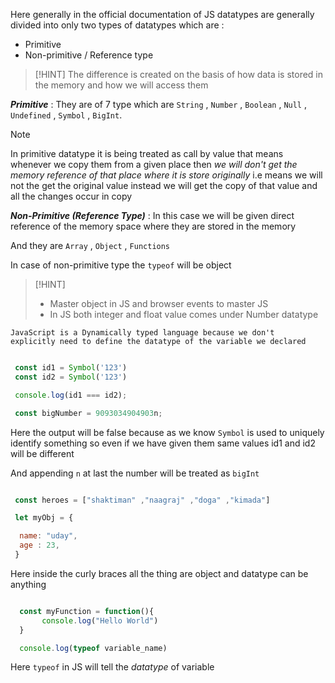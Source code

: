 
Here generally in the official documentation of JS datatypes are generally divided into only two types of datatypes which are :

- Primitive    
- Non-primitive / Reference type


>[!HINT]
>The difference is created on the basis of how data is stored in the memory and how we will access them



_**Primitive**_ : They are of 7 type which are `String`  ,  `Number`  , `Boolean`  ,  `Null`  , `Undefined`  ,  `Symbol`  ,  `BigInt`.

>[!NOTE]
>In primitive datatype it is being treated as call by value that means whenever we copy them from a given place then *we will don't get the memory reference of that place where it is store originally*  i.e means we will not the get the original value instead we will get the copy of that value and all the changes occur in copy



_**Non-Primitive (Reference Type)**_ :  In this case we will be given direct reference of the memory space where they are stored in the memory

And they are  `Array`  ,  `Object`  ,  `Functions`

In case of non-primitive type the `typeof` will be object


>[!HINT]
>- Master object in JS and browser events to master JS
>- In JS both integer and float value comes under Number datatype


`JavaScript is a Dynamically typed language because we don't  explicitly need to define the datatype of the variable we declared`


```javascript

 const id1 = Symbol('123')
 const id2 = Symbol('123')  

 console.log(id1 === id2);

 const bigNumber = 9093034904903n;
```


Here the output will be false because as we know `Symbol` is used to uniquely identify something so even if we have given them same values id1 and id2 will be different

And appending `n` at last the number will be treated as `bigInt`



```javaScript

 const heroes = ["shaktiman" ,"naagraj" ,"doga" ,"kimada"]

 let myObj = {

  name: "uday",
  age : 23,
 }

```


Here inside the curly braces all the thing are object and datatype can be anything


```JavaScript

  const myFunction = function(){
       console.log("Hello World")
  }

  console.log(typeof variable_name)
```

Here `typeof` in JS will tell the *datatype* of variable


